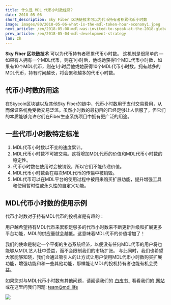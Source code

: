 ```yaml
---
title: 什么是 MDL 代币小时数经济?
date: 2018-05-06
short_description: Sky Fiber 区块链技术可以为代币持有者积累代币小时数
image: images/80/2018-05-06-what-is-the-mdl-token-hour-economy1.jpeg
next_article: /en/2018-05-08-mdl-was-invited-to-speak-at-the-2018-global-graphene
prev_article: /en/2018-05-04-mdl-development-strategy
lan: zh
---
```


**Sky Fiber 区块链技术** 可以为代币持有者积累代币小时数。 这机制是很简单的 — 如果有人拥有一个MDL代币，则在1小时后，他或她获得1个MDL代币小时数，如果有10个MDL代币，则在1小时后他或她获得10个MDL代币小时数。拥有越多的MDL代币，持有时间越长，将会累积越多的代币小时数。

## 代币小时数的用途
在Skycoin区块链以及其他Sky Fiber的链中，代币小时数用于支付交易费用，从而保证系统免受微交易泛滥。虽然小时数的最初目的已经足够让人信服了，但它们的本质能够允许它们在Fiber生态系统项目中拥有更广泛的用途。

## 一些代币小时数特定标准

1. MDL代币小时数以不变的速度累计。
2. MDL代币小时数不可被交易。这将增加MDL代币的价值和MDL代币小时数的稳定性。
3. 代币小时数在使用时会被销毁，所以它们不能传递价值。
4. MDL代币小时数会在每次MDL代币的传输中被销毁。
5. MDL代币可以在MDL平台的使用过程中被用来购买扩展功能，提升增强工具和使用暂时性或永久性的自定义功能。

## MDL代币小时数的使用示例

代币小时数对于持有MDL代币的投机者是有趣的：

用户越希望持有MDL代币来累积足够多的代币小时数来不断更新升级和扩展更多平台功能，MDL的供应量就会越低。这意味着MDL代币的价值增加了！

我们的使命是制定一个平衡的生态系统经济，以便没有任何MDL代币的用户将也能够从MDL艺人社中受益，而不会限制我们的市场扩张。
与此同时，我们也希望大家能够知晓，我们会通过吸引人的让方式让用户使用MDL代币小时数购买扩展功能，增强功能和和一些其他功能，那样能让MDL的投机持有者也能有机会受益。

如果您对与MDL代币小时数有其他问题，请阅读我们的 [ 白皮书 ](https://www.mdl.life/whitepaper/WhitePaper_eng_1.6.3.pdf) , 看看我们的 [ 网站 ](https://www.mdl.life/) 或在这里问我们问题: team@mdl.life

![](/images/80/2018-05-06-what-is-the-mdl-token-hour-economy2.jpeg)
